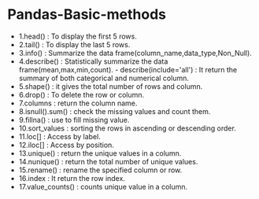 # Pandas-Basic-methods

- 1.head() : To display the first 5 rows.
- 2.tail() : To display the last 5 rows.
- 3.info() : Summarize the data frame(column_name,data_type,Non_Null).
- 4.describe() : Statistically summarize the data frame(mean,max,min,count).
       - describe(include='all') : It return the summary of both categorical and numerical column.
 - 5.shape() : it gives the total number of rows and column.
- 6.drop() : To delete the row or column.
- 7.columns : return the column name.
- 8.isnull().sum() : check the missing values and count them.
- 9.fillna() : use to fill missing value.
- 10.sort_values : sorting the rows in ascending or descending order.
- 11.loc[] : Access by label.
- 12.iloc[] : Access by position.
- 13.unique() : return the unique values in a column.
- 14.nunique() : return the total number of unique values.
- 15.rename() : rename the specified column or row.
- 16.index : It return the row index.
- 17.value_counts() : counts unique value in a column.
